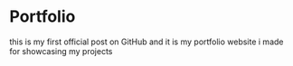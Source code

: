 # Portfolio
this is my first official post on GitHub and it is my portfolio website i made for showcasing my projects
